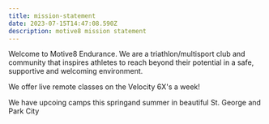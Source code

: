 ```yaml
---
title: mission-statement
date: 2023-07-15T14:47:08.590Z
description: motive8 mission statement
---
```

Welcome to Motive8 Endurance. We are a triathlon/multisport club and community that inspires athletes to reach beyond their potential in a safe, supportive and welcoming environment.



We offer live remote classes on the Velocity 6X's a week!

We have upcoing camps this springand summer  in beautiful St. George and Park City